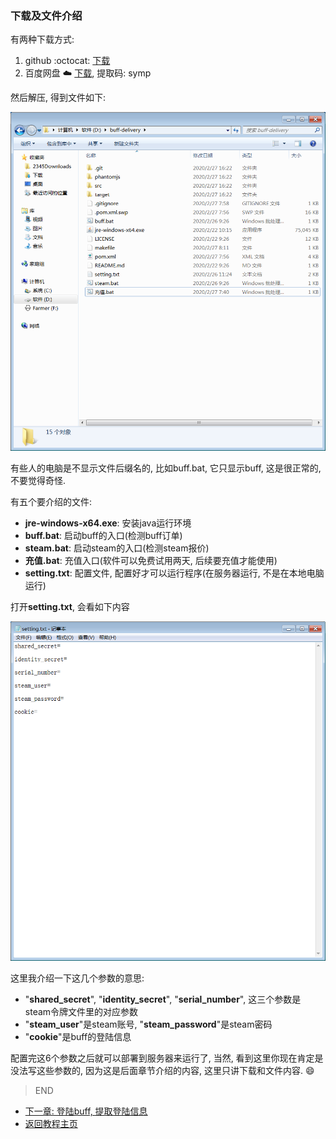 ### 下载及文件介绍
有两种下载方式:
1. github :octocat: [下载](https://github.com/farmer-person/buff-delivery/archive/20.02.27.zip)
2. 百度网盘 :cloud: [下载](https://pan.baidu.com/s/1BkcDF4YL5ewd3jdOuxURRg), 提取码: symp

然后解压, 得到文件如下:

![](https://github.com/farmer-person/pictures/blob/master/buff-delivery/1.png)

有些人的电脑是不显示文件后缀名的, 比如buff.bat, 它只显示buff, 这是很正常的, 不要觉得奇怪.

有五个要介绍的文件:
- **jre-windows-x64.exe**: 安装java运行环境
- **buff.bat**: 启动buff的入口(检测buff订单)
- **steam.bat**: 启动steam的入口(检测steam报价)
- **充值.bat**: 充值入口(软件可以免费试用两天, 后续要充值才能使用)
- **setting.txt**: 配置文件, 配置好才可以运行程序(在服务器运行, 不是在本地电脑运行)

打开**setting.txt**, 会看如下内容

![](https://github.com/farmer-person/pictures/blob/master/buff-delivery/2.png)

这里我介绍一下这几个参数的意思:
- "**shared_secret**", "**identity_secret**", "**serial_number**", 这三个参数是steam令牌文件里的对应参数
- "**steam_user**"是steam账号, "**steam_password**"是steam密码
- "**cookie**"是buff的登陆信息

配置完这6个参数之后就可以部署到服务器来运行了, 当然, 看到这里你现在肯定是没法写这些参数的, 因为这是后面章节介绍的内容, 这里只讲下载和文件内容. :smile:

> END

- [下一章: 登陆buff, 提取登陆信息](./buff.md)
- [返回教程主页](./index.md)
